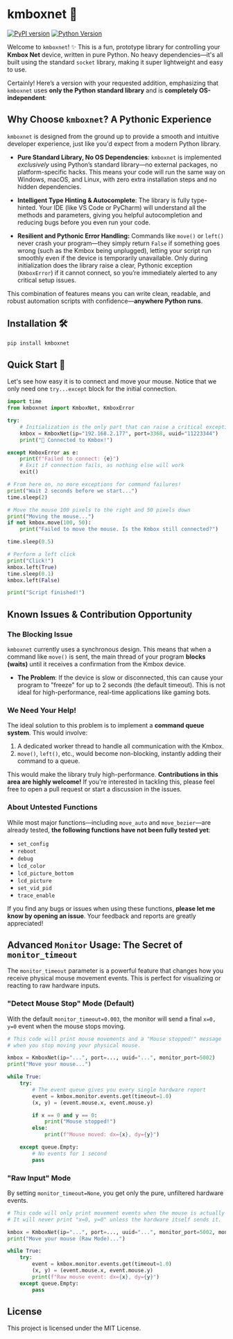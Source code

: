 # kmboxnet 🎉

[![PyPI version](https://img.shields.io/pypi/v/kmboxnet.svg)](https://pypi.python.org/pypi/kmboxnet)
[![Python Version](https://img.shields.io/pypi/pyversions/kmboxnet.svg)](https://pypi.org/project/kmboxnet/)

Welcome to `kmboxnet`! ✨ This is a fun, prototype library for controlling your **Kmbox Net** device, written in pure Python. No heavy dependencies—it's all built using the standard `socket` library, making it super lightweight and easy to use.

Certainly! Here’s a version with your requested addition, emphasizing that `kmboxnet` uses **only the Python standard library** and is **completely OS-independent**:

## Why Choose `kmboxnet`? A Pythonic Experience

`kmboxnet` is designed from the ground up to provide a smooth and intuitive developer experience, just like you'd expect from a modern Python library.

* **Pure Standard Library, No OS Dependencies**: `kmboxnet` is implemented *exclusively* using Python’s standard library—no external packages, no platform-specific hacks. This means your code will run the same way on Windows, macOS, and Linux, with zero extra installation steps and no hidden dependencies.

* **Intelligent Type Hinting & Autocomplete**: The library is fully type-hinted. Your IDE (like VS Code or PyCharm) will understand all the methods and parameters, giving you helpful autocompletion and reducing bugs before you even run your code.

* **Resilient and Pythonic Error Handling:**
Commands like `move()` or `left()` never crash your program—they simply return `False` if something goes wrong (such as the Kmbox being unplugged), letting your script run smoothly even if the device is temporarily unavailable. Only during initialization does the library raise a clear, Pythonic exception (`KmboxError`) if it cannot connect, so you’re immediately alerted to any critical setup issues.

This combination of features means you can write clean, readable, and robust automation scripts with confidence—**anywhere Python runs**.

## Installation 🛠️

```bash
pip install kmboxnet
```

## Quick Start 🚀

Let's see how easy it is to connect and move your mouse. Notice that we only need one `try...except` block for the initial connection.

```python
import time
from kmboxnet import KmboxNet, KmboxError

try:
    # Initialization is the only part that can raise a critical exception
    kmbox = KmboxNet(ip="192.168.2.177", port=3368, uuid="11223344")
    print("🎉 Connected to Kmbox!")

except KmboxError as e:
    print(f"Failed to connect: {e}")
    # Exit if connection fails, as nothing else will work
    exit()

# From here on, no more exceptions for command failures!
print("Wait 2 seconds before we start...")
time.sleep(2)

# Move the mouse 100 pixels to the right and 50 pixels down
print("Moving the mouse...")
if not kmbox.move(100, 50):
    print("Failed to move the mouse. Is the Kmbox still connected?")

time.sleep(0.5)

# Perform a left click
print("Click!")
kmbox.left(True)
time.sleep(0.1)
kmbox.left(False)

print("Script finished!")
```

## Known Issues & Contribution Opportunity

### The Blocking Issue

`kmboxnet` currently uses a synchronous design. This means that when a command like `move()` is sent, the main thread of your program **blocks (waits)** until it receives a confirmation from the Kmbox device.

-   **The Problem**: If the device is slow or disconnected, this can cause your program to "freeze" for up to 2 seconds (the default timeout). This is not ideal for high-performance, real-time applications like gaming bots.

### We Need Your Help!

The ideal solution to this problem is to implement a **command queue system**. This would involve:
1.  A dedicated worker thread to handle all communication with the Kmbox.
2.  `move()`, `left()`, etc., would become non-blocking, instantly adding their command to a queue.

This would make the library truly high-performance. **Contributions in this area are highly welcome!** If you're interested in tackling this, please feel free to open a pull request or start a discussion in the issues.

### About Untested Functions

While most major functions—including `move_auto` and `move_bezier`—are already tested, **the following functions have not been fully tested yet**:

* `set_config`
* `reboot`
* `debug`
* `lcd_color`
* `lcd_picture_bottom`
* `lcd_picture`
* `set_vid_pid`
* `trace_enable`

If you find any bugs or issues when using these functions, **please let me know by opening an issue**.
Your feedback and reports are greatly appreciated!

## Advanced `Monitor` Usage: The Secret of `monitor_timeout`

The `monitor_timeout` parameter is a powerful feature that changes how you receive physical mouse movement events. This is perfect for visualizing or reacting to raw hardware inputs.

### "Detect Mouse Stop" Mode (Default)
With the default `monitor_timeout=0.003`, the monitor will send a final `x=0, y=0` event when the mouse stops moving.

```python
# This code will print mouse movements and a "Mouse stopped!" message
# when you stop moving your physical mouse.

kmbox = KmboxNet(ip="...", port=..., uuid="...", monitor_port=5002)
print("Move your mouse...")

while True:
    try:
        # The event queue gives you every single hardware report
        event = kmbox.monitor.events.get(timeout=1.0)
        (x, y) = (event.mouse.x, event.mouse.y)

        if x == 0 and y == 0:
            print("Mouse stopped!")
        else:
            print(f"Mouse moved: dx={x}, dy={y}")

    except queue.Empty:
        # No events for 1 second
        pass
```

### "Raw Input" Mode
By setting `monitor_timeout=None`, you get only the pure, unfiltered hardware events.

```python
# This code will only print movement events when the mouse is actually moving.
# It will never print "x=0, y=0" unless the hardware itself sends it.

kmbox = KmboxNet(ip="...", port=..., uuid="...", monitor_port=5002, monitor_timeout=None)
print("Move your mouse (Raw Mode)...")

while True:
    try:
        event = kmbox.monitor.events.get(timeout=1.0)
        (x, y) = (event.mouse.x, event.mouse.y)
        print(f"Raw mouse event: dx={x}, dy={y}")
    except queue.Empty:
        pass
```

## License

This project is licensed under the MIT License.

